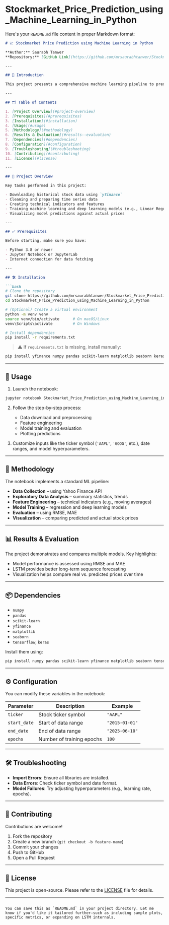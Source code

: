 # Stockmarket_Price_Prediction_using_Machine_Learning_in_Python
Here's your `README.md` file content in proper Markdown format:

````markdown
# 📈 Stockmarket Price Prediction using Machine Learning in Python

**Author:** Saurabh Tanwer  
**Repository:** [GitHub Link](https://github.com/mrsaurabhtanwer/Stockmarket_Price_Prediction_using_Machine_Learning_in_Python)

---

## 🚀 Introduction

This project presents a comprehensive machine learning pipeline to predict stock prices using Python. It utilizes historical data, applies multiple regression and deep learning models, and visualizes performance to assist in evaluating prediction quality.

---

## 🗂️ Table of Contents

1. [Project Overview](#project-overview)  
2. [Prerequisites](#prerequisites)  
3. [Installation](#installation)  
4. [Usage](#usage)  
5. [Methodology](#methodology)  
6. [Results & Evaluation](#results--evaluation)  
7. [Dependencies](#dependencies)  
8. [Configuration](#configuration)  
9. [Troubleshooting](#troubleshooting)  
10. [Contributing](#contributing)  
11. [License](#license)

---

## 📌 Project Overview

Key tasks performed in this project:

- Downloading historical stock data using `yfinance`
- Cleaning and preparing time series data
- Creating technical indicators and features
- Training machine learning and deep learning models (e.g., Linear Regression, Random Forest, LSTM)
- Visualizing model predictions against actual prices

---

## ✅ Prerequisites

Before starting, make sure you have:

- Python 3.8 or newer  
- Jupyter Notebook or JupyterLab  
- Internet connection for data fetching

---

## 🛠️ Installation

```bash
# Clone the repository
git clone https://github.com/mrsaurabhtanwer/Stockmarket_Price_Prediction_using_Machine_Learning_in_Python.git
cd Stockmarket_Price_Prediction_using_Machine_Learning_in_Python

# (Optional) Create a virtual environment
python -m venv venv
source venv/bin/activate      # On macOS/Linux
venv\Scripts\activate         # On Windows

# Install dependencies
pip install -r requirements.txt
````

> ⚠️ If `requirements.txt` is missing, install manually:

```bash
pip install yfinance numpy pandas scikit-learn matplotlib seaborn keras tensorflow
```

---

## 🧩 Usage

1. Launch the notebook:

```bash
jupyter notebook Stockmarket_Price_Prediction_using_Machine_Learning_in_Python.ipynb
```

2. Follow the step-by-step process:

   * Data download and preprocessing
   * Feature engineering
   * Model training and evaluation
   * Plotting predictions

3. Customize inputs like the ticker symbol (`'AAPL'`, `'GOOG'`, etc.), date ranges, and model hyperparameters.

---

## 🧠 Methodology

The notebook implements a standard ML pipeline:

* **Data Collection** – using Yahoo Finance API
* **Exploratory Data Analysis** – summary statistics, trends
* **Feature Engineering** – technical indicators (e.g., moving averages)
* **Model Training** – regression and deep learning models
* **Evaluation** – using RMSE, MAE
* **Visualization** – comparing predicted and actual stock prices

---

## 📊 Results & Evaluation

The project demonstrates and compares multiple models. Key highlights:

* Model performance is assessed using RMSE and MAE
* LSTM provides better long-term sequence forecasting
* Visualization helps compare real vs. predicted prices over time

---

## 📦 Dependencies

* `numpy`
* `pandas`
* `scikit-learn`
* `yfinance`
* `matplotlib`
* `seaborn`
* `tensorflow`, `keras`

Install them using:

```bash
pip install numpy pandas scikit-learn yfinance matplotlib seaborn tensorflow keras
```

---

## ⚙️ Configuration

You can modify these variables in the notebook:

| Parameter    | Description               | Example        |
| ------------ | ------------------------- | -------------- |
| `ticker`     | Stock ticker symbol       | `"AAPL"`       |
| `start_date` | Start of data range       | `"2015-01-01"` |
| `end_date`   | End of data range         | `"2025-06-10"` |
| `epochs`     | Number of training epochs | `100`          |

---

## 🛠️ Troubleshooting

* **Import Errors**: Ensure all libraries are installed.
* **Data Errors**: Check ticker symbol and date format.
* **Model Failures**: Try adjusting hyperparameters (e.g., learning rate, epochs).

---

## 🤝 Contributing

Contributions are welcome!

1. Fork the repository
2. Create a new branch (`git checkout -b feature-name`)
3. Commit your changes
4. Push to GitHub
5. Open a Pull Request

---

## 📝 License

This project is open-source. Please refer to the [LICENSE](LICENSE) file for details.

---

```

You can save this as `README.md` in your project directory. Let me know if you'd like it tailored further—such as including sample plots, specific metrics, or expanding on LSTM internals.
```
